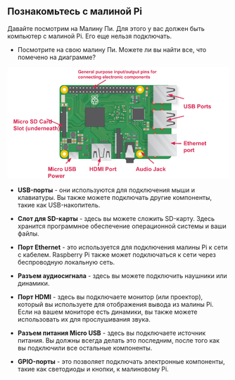 ## Познакомьтесь с малиной Pi

Давайте посмотрим на Малину Пи. Для этого у вас должен быть компьютер с малиной Pi. Его еще нельзя подключать.

+ Посмотрите на свою малину Пи. Можете ли вы найти все, что помечено на диаграмме?

![Скриншот](images/pi-labelled-names.png)

+ **USB-порты** - они используются для подключения мыши и клавиатуры. Вы также можете подключать другие компоненты, такие как USB-накопитель.

+ **Слот для SD-карты** - здесь вы можете сложить SD-карту. Здесь хранится программное обеспечение операционной системы и ваши файлы.

+ **Порт Ethernet** - это используется для подключения малины Pi к сети с кабелем. Raspberry Pi также может подключаться к сети через беспроводную локальную сеть.

+ **Разъем аудиосигнала** - здесь вы можете подключить наушники или динамики.

+ **Порт HDMI** - здесь вы подключаете монитор (или проектор), который вы используете для отображения вывода из малины Pi. Если на вашем мониторе есть динамики, вы также можете использовать их для прослушивания звука.

+ **Разъем питания Micro USB** - здесь вы подключаете источник питания. Вы должны всегда делать это последним, после того как вы подключили все остальные компоненты.

+ **GPIO-порты** - это позволяет подключать электронные компоненты, такие как светодиоды и кнопки, к малиновому Pi.